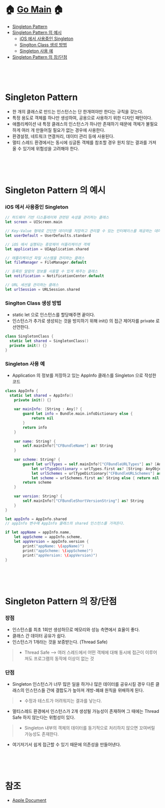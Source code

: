# 🏠   [Go Main](https://github.com/Raccoon97/Swift/blob/main/README.md)   🏠
- [Singleton Pattern](https://github.com/Raccoon97/Swift/blob/main/Singleton%20Pattern.md#singleton-pattern)
- [Singleton Pattern 의 예시](https://github.com/Raccoon97/Swift/blob/main/Singleton%20Pattern.md#singleton-pattern-%EC%9D%98-%EC%98%88%EC%8B%9C)
  - [iOS 에서 사용중인 Singleton](https://github.com/Raccoon97/Swift/blob/main/Singleton%20Pattern.md#ios-%EC%97%90%EC%84%9C-%EC%82%AC%EC%9A%A9%EC%A4%91%EC%9D%B8-singleton)
  - [Singlton Class 생성 방법](https://github.com/Raccoon97/Swift/blob/main/Singleton%20Pattern.md#singlton-class-%EC%83%9D%EC%84%B1-%EB%B0%A9%EB%B2%95)
  - [Singleton 사용 예](https://github.com/Raccoon97/Swift/blob/main/Singleton%20Pattern.md#singleton-%EC%82%AC%EC%9A%A9-%EC%98%88)
- [Singleton Pattern 의 장/단점](https://github.com/Raccoon97/Swift/blob/main/Singleton%20Pattern.md#singleton-pattern-%EC%9D%98-%EC%9E%A5%EB%8B%A8%EC%A0%90)

<br><br><br>

# Singleton Pattern
- 한 개의 클래스로 만드는 인스턴스는 단 한개여야만 한다는 규칙을 갖는다.
- 특정 용도로 객체를 하나만 생성하여, 공용으로 사용하기 위한 디자인 패턴이다.
- 애플리케이션 내 특정 클래스의 인스턴스가 하나만 존재하기 때문에 객체가 불필요하게 여러 개 만들어질 필요가 없는 경우에 사용한다.
- 환경설정, 네트워크 연결처리, 데이터 관리 등에 사용된다.
- 멀티 스레드 환경에서는 동시에 싱글톤 객체를 참조할 경우 원치 않는 결과를 가져올 수 있기에 위험성을 고려해야 한다.

<br><br><br>

# Singleton Pattern 의 예시

### iOS 에서 사용중인 Singleton
```swift
// 하드웨어 기반 디스플레이와 관련된 속성을 관리하는 클래스
let screen = UIScreen.main

// Key-Value 형태로 간단한 데이터를 저장하고 관리할 수 있는 인터페이스를 제공하는 데이터베이스 클래스
let userDefault = UserDefaults.standard

// iOS 에서 실행되는 중앙제어 어플리케이션 객체
let application = UIApplication.shared

// 애플리케이션 파일 시스템을 관리하는 클래스
let fileManager = FileManager.default

// 등록된 알람의 정보를 사용할 수 있게 해주는 클래스
let notification = NotificationCenter.default

// URL 세션을 관리하는 클래스
let urlSession = URLSession.shared
```

### Singlton Class 생성 방법
- static let 으로 인스턴스를 할당해주면 끝이다.
- 인스턴스가 추가로 생성되는 것을 방지하기 위해 init() 의 접근 제어자를 private 로 선언한다.
```swift
class SingletonClass {
  static let shared = SingletonClass()
  private init() {}
}
```
### Singleton 사용 예
- Application 의 정보를 저장하고 있는 AppInfo 클래스를 Singleton 으로 작성한 코드
```swift
class AppInfo {
  static let shared = AppInfo()
	private init() {}
 
	var mainInfo: [String : Any]? {
		guard let info = Bundle.main.infoDictionary else {
			return nil
		}
		return info
	}
 
	var name: String? {
		self.mainInfo?["CFBundleName"] as? String
	}
 
	var scheme: String? {
		guard let urlTypes = self.mainInfo?["CFBundleURLTypes"] as? [AnyObject],
			let urlTypeDictionary = urlTypes.first as? [String: AnyObject],
			let urlSchemes = urlTypeDictionary["CFBundleURLSchemes"] as? [AnyObject],
			let scheme = urlSchemes.first as? String else { return nil }
		return scheme
	}
 
	var version: String? {
		self.mainInfo?["CFBundleShortVersionString"] as? String
	}
}

let appInfo = AppInfo.shared
// appInfo 변수에 AppInfo 클래스의 shared 인스턴스를 가져온다.

if let appName = appInfo.name,
	let appScheme = appInfo.scheme,
	let appVersion = appInfo.version {
		print("appName: \(appName)")
		print("appScheme: \(appScheme)")
		print("appVersion: \(appVersion)")
}
```

<br><br><br>

# Singleton Pattern 의 장/단점
### 장점
- 인스턴스를 최초 1회만 생성하므로 메모리와 성능 측면에서 효율이 좋다.
- 클래스 간 데이터 공유가 쉽다.
- 인스턴스가 1개라는 것을 보증받는다. (Thread Safe)
>- Thread Safe --> 여러 스레드에서 어떤 객체에 대해 동시에 접근이 이루어져도 프로그램의 동작에 이상이 없는 것 

### 단점
- Singleton 인스턴스가 너무 많은 일을 하거나 많은 데이터를 공유시킬 경우 다른 클래스의 인스턴스들 간에 결합도가 높아져 개방-폐쇄 원칙을 위배하게 된다.
>- 수정과 테스트가 어려워지는 결과를 낳는다.
- 멀티스레드 환경에서 인스턴스가 2개 생성될 가능성이 존재하며 그 때에는 Thread Safe 하지 않는다는 위험성이 있다.
>- Singleton 내부의 객체의 데이터를 동기적으로 처리하지 않으면 꼬여버릴 가능성도 존재한다.
- 여기저기서 쉽게 접근할 수 있기 때문에 의존성을 만들어낸다.

<br><br><br>

# 참조
- [Apple Document](https://developer.apple.com/documentation/swift/cocoa_design_patterns/managing_a_shared_resource_using_a_singleton)
